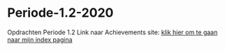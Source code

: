 # Periode-1.2-2020
Opdrachten Periode 1.2
Link naar Achievements site: 
[klik hier om te gaan naar mijn index pagina](http://28983.hosts2.ma-cloud.nl/bewijzenmap/Jaar1_Periode2_2020/JS/index.html)
